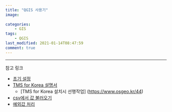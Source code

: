 ```yaml
---
title: "QGIS 사용기"
image:
    
categories:
    - GIS
tags:
    - QGIS
last_modified: 2021-01-14T08:47:59
comment: true
---
```


---
참고 링크
- [초기 설정](https://zelkun.tistory.com/entry/QGIS-설치와-레이어layer-shp-불러오기)
- [TMS for Korea 설명서](http://www.onspatial.com/2013/02/qgis-tms-for-korean-users-plugin.html)
    - [TMS for Korea 설치시 선행작업] (https://www.osgeo.kr/44)
- [csv에서 값 불러오기](http://www.qgistutorials.com/ko/docs/importing_spreadsheets_csv.html)
- [예외값 처리](https://docs.qgis.org/2.18/ko/docs/pyqgis_developer_cookbook/expressions.html)
